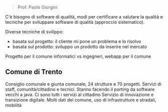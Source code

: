 > Prof. Paolo Giorgini

C'è bisogno di software di qualità, modi per certificare a valutare la qualità e tecniche per sviluppare software di qualità (approccio sistematico).

Diverse tecniche di svilippo:
- basata sul progetto: il cliente mi pone un problema e lo risolvo
- basata sul prodotto: sviluppo un prodotto da inserire nel mercato

Progetto per il comune informatici vs ingegneri, webapp per il comune

## Comune di Trento
Consiglio comunale e giunta comunale, 24 strutture e 70 progetti. Servizi di staff, comunità/cittadino e tecnici.
Stanno facendo il porting da software vecchi a java. Ci sono tutti i servizi al cittadino
Servizio di innovazione e transizione digitale.
Molti dati del comune, uso di infrastrutture e stradali, mobilità

